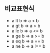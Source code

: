 ## 비교표현식

+ a lt b => a < b
+ a gt b => a > b
+ a le b => a <= b
+ a ge b => a >= b
+ a eq b => a == b
+ a ne b => a !== b
